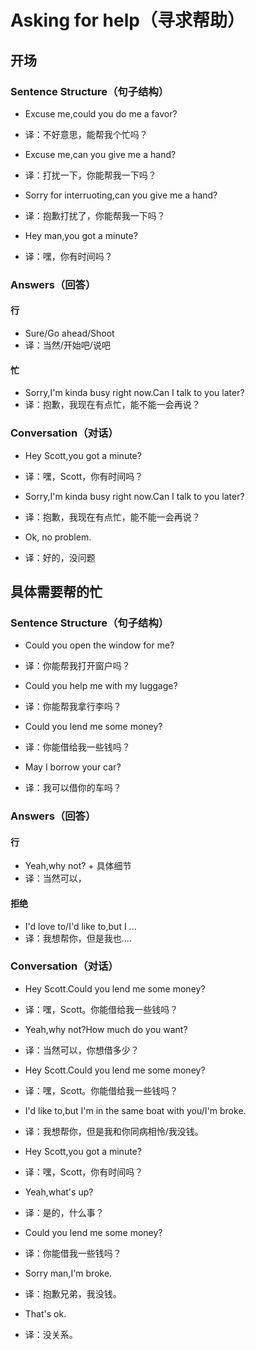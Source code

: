 # Asking for help（寻求帮助）

## 开场

### Sentence Structure（句子结构）

- Excuse me,could you do me a favor?
- 译：不好意思，能帮我个忙吗？

- Excuse me,can you give me a hand?
- 译：打扰一下，你能帮我一下吗？

- Sorry for interruoting,can you give me a hand?
- 译：抱歉打扰了，你能帮我一下吗？

- Hey man,you got a minute?
- 译：嘿，你有时间吗？

### Answers（回答）

#### 行

- Sure/Go ahead/Shoot
- 译：当然/开始吧/说吧

#### 忙

- Sorry,I'm kinda busy right now.Can I talk to you later?
- 译：抱歉，我现在有点忙，能不能一会再说？

### Conversation（对话）

- Hey Scott,you got a minute?
- 译：嘿，Scott，你有时间吗？

- Sorry,I'm kinda busy right now.Can I talk to you later?
- 译：抱歉，我现在有点忙，能不能一会再说？

- Ok, no problem.
- 译：好的，没问题

## 具体需要帮的忙

### Sentence Structure（句子结构）

- Could you open the window for me?
- 译：你能帮我打开窗户吗？

- Could you help me with my luggage?
- 译：你能帮我拿行李吗？

- Could you lend me some money?
- 译：你能借给我一些钱吗？

- May I borrow your car?
- 译：我可以借你的车吗？

### Answers（回答）

#### 行

- Yeah,why not? + 具体细节
- 译：当然可以，

#### 拒绝

- I'd love to/I'd like to,but I ...
- 译：我想帮你，但是我也....

### Conversation（对话）

- Hey Scott.Could you lend me some money?
- 译：嘿，Scott。你能借给我一些钱吗？

- Yeah,why not?How much do you want?
- 译：当然可以，你想借多少？

- Hey Scott.Could you lend me some money?
- 译：嘿，Scott。你能借给我一些钱吗？

- I'd like to,but I'm in the same boat with you/I'm broke.
- 译：我想帮你，但是我和你同病相怜/我没钱。

- Hey Scott,you got a minute?
- 译：嘿，Scott，你有时间吗？

- Yeah,what's up?
- 译：是的，什么事？

- Could you lend me some money?
- 译：你能借我一些钱吗？

- Sorry man,I'm broke.
- 译：抱歉兄弟，我没钱。

- That's ok.
- 译：没关系。
